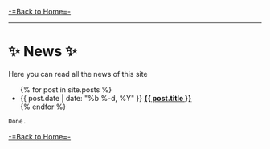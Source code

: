 [-=Back to Home=-](https://funlw65.github.io/)

<hr />

#  :sparkles: News  :sparkles:
Here you can read all the news of this site

  <ul class="post-list">
    {% for post in site.posts %}
      <li>
        <span class="post-meta">{{ post.date | date: "%b %-d, %Y" }}</span>
        <strong><a class="post-link" href="{{ post.url | prepend: site.baseurl }}">{{ post.title }}</a>
        </strong>
      </li>
    {% endfor %}
  </ul>


```markdown
Done.
```
[-=Back to Home=-](https://funlw65.github.io/)
